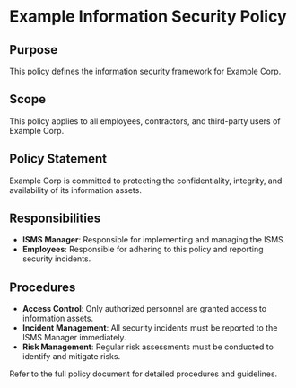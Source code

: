 # Example Information Security Policy

## Purpose

This policy defines the information security framework for Example Corp.

## Scope

This policy applies to all employees, contractors, and third-party users of Example Corp.

## Policy Statement

Example Corp is committed to protecting the confidentiality, integrity, and availability of its information assets.

## Responsibilities

- **ISMS Manager**: Responsible for implementing and managing the ISMS.
- **Employees**: Responsible for adhering to this policy and reporting security incidents.

## Procedures

- **Access Control**: Only authorized personnel are granted access to information assets.
- **Incident Management**: All security incidents must be reported to the ISMS Manager immediately.
- **Risk Management**: Regular risk assessments must be conducted to identify and mitigate risks.

Refer to the full policy document for detailed procedures and guidelines.
